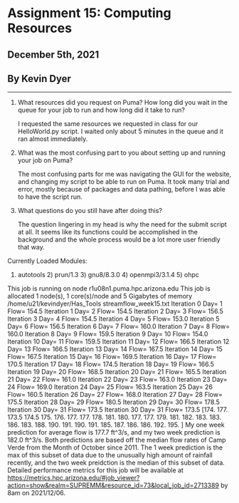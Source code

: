 # Assignment 15: Computing Resources
## December 5th, 2021
## By Kevin Dyer
_____________________________________________________________

1. What resources did you request on Puma? How long did you wait in the queue for your job to run and how long did it take to run?
   
   I requested the same resources we requested in class for our HelloWorld.py script. I waited only about 5 minutes in the queue and it ran almost immediately.

2. What was the most confusing part to you about setting up and running your job on Puma?
   
   The most confusing parts for me was navigating the GUI for the website, and changing my script to be able to run on Puma. It took many trial and error, mostly because of packages and data pathing, before I was able to have the script run.

3. What questions do you still have after doing this?
   
   The question lingering in my head is why the need for the submit script at all. It seems like its functions could be accomplished in the background and the whole process would be a lot more user friendly that way.

Currently Loaded Modules:
  1) autotools   2) prun/1.3   3) gnu8/8.3.0   4) openmpi3/3.1.4   5) ohpc

 

This job is running on node r1u08n1.puma.hpc.arizona.edu
This job is allocated 1 node(s), 1 core(s)/node and 5 Gigabytes of memory
/home/u21/kevindyer/Has_Tools
streamflow_week15.txt
Iteration 0 Day= 1 Flow= 154.5
Iteration 1 Day= 2 Flow= 154.5
Iteration 2 Day= 3 Flow= 156.5
Iteration 3 Day= 4 Flow= 154.5
Iteration 4 Day= 5 Flow= 153.0
Iteration 5 Day= 6 Flow= 156.5
Iteration 6 Day= 7 Flow= 160.0
Iteration 7 Day= 8 Flow= 160.0
Iteration 8 Day= 9 Flow= 159.5
Iteration 9 Day= 10 Flow= 154.0
Iteration 10 Day= 11 Flow= 159.5
Iteration 11 Day= 12 Flow= 166.5
Iteration 12 Day= 13 Flow= 166.5
Iteration 13 Day= 14 Flow= 167.5
Iteration 14 Day= 15 Flow= 167.5
Iteration 15 Day= 16 Flow= 169.5
Iteration 16 Day= 17 Flow= 170.5
Iteration 17 Day= 18 Flow= 174.5
Iteration 18 Day= 19 Flow= 166.5
Iteration 19 Day= 20 Flow= 168.5
Iteration 20 Day= 21 Flow= 165.5
Iteration 21 Day= 22 Flow= 161.0
Iteration 22 Day= 23 Flow= 163.0
Iteration 23 Day= 24 Flow= 169.0
Iteration 24 Day= 25 Flow= 163.5
Iteration 25 Day= 26 Flow= 160.5
Iteration 26 Day= 27 Flow= 168.0
Iteration 27 Day= 28 Flow= 175.5
Iteration 28 Day= 29 Flow= 180.5
Iteration 29 Day= 30 Flow= 178.5
Iteration 30 Day= 31 Flow= 173.5
Iteration 30 Day= 31 Flow= 173.5
[174.  177.  173.5 174.5 175.  176.  177.  177.  178.  181.  180.  177.
 177.  179.  181.  182.  183.  183.  186.  183.  188.  190.  191.  190.
 191.  185.  187.  186.  186.  192.  195. ]
My one week prediction for average flow is 177.7 ft^3/s, and my two week prediction is 182.0 ft^3/s. Both predictions are based off the median flow rates of Camp Verde from the Month of October since 2011. The 1 week prediction is the max of this subset of data due to the unusually high amount of rainfall recently, and the two week preidction is the median of this subset of data.
Detailed performance metrics for this job will be available at https://metrics.hpc.arizona.edu/#job_viewer?action=show&realm=SUPREMM&resource_id=73&local_job_id=2713389 by 8am on 2021/12/06.

